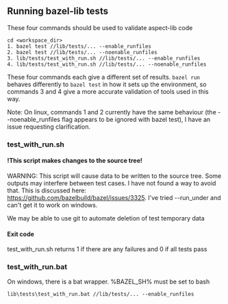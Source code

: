 ## Running bazel-lib tests

These four commands should be used to validate aspect-lib code

```
cd <workspace_dir>
1. bazel test //lib/tests/... --enable_runfiles
2. bazel test //lib/tests/... --noenable_runfiles
3. lib/tests/test_with_run.sh //lib/tests/... --enable_runfiles
4. lib/tests/test_with_run.sh //lib/tests/... --noenable_runfiles
```

These four commands each give a different set of results. `bazel run` behaves differently 
to `bazel test` in how it sets up the environment, so commands 3 and 4 give a more accurate 
validation of tools used in this way.

Note: On linux, commands 1 and 2 currently have the same behaviour (the --noenable_runfiles 
flag appears to be ignored with bazel test), I have an issue requesting clarification.

### test_with_run.sh

#### !This script makes changes to the source tree!
WARNING: This script will cause data to be written to the source tree. Some outputs may interfere between test cases. I have not found a way to avoid that. This is discussed here: https://github.com/bazelbuild/bazel/issues/3325. I've tried --run_under and can't get it to work on windows. 

We may be able to use git to automate deletion of test temporary data

#### Exit code
test_with_run.sh returns 1 if there are any failures and 0 if all tests pass

### test_with_run.bat
On windows, there is a bat wrapper. %BAZEL_SH% must be set to bash
```
lib\tests\test_with_run.bat //lib/tests/... --enable_runfiles
```